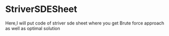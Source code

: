 # StriverSDESheet
Here,I will put code of striver sde sheet
where you get Brute force approach as well as optimal solution

